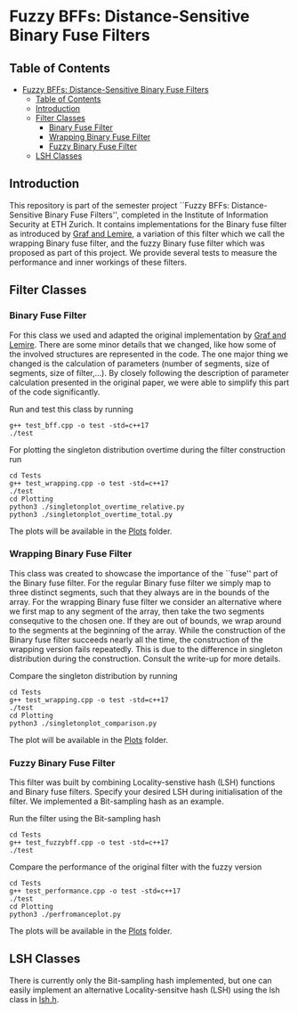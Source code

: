 # Fuzzy BFFs: Distance-Sensitive Binary Fuse Filters
## Table of Contents
- [Fuzzy BFFs: Distance-Sensitive Binary Fuse Filters](#fuzzy-bffs-distance-sensitive-binary-fuse-filters)
  - [Table of Contents](#table-of-contents)
  - [Introduction](#introduction)
  - [Filter Classes](#filter-classes)
    - [Binary Fuse Filter](#binary-fuse-filter)
    - [Wrapping Binary Fuse Filter](#wrapping-binary-fuse-filter)
    - [Fuzzy Binary Fuse Filter](#fuzzy-binary-fuse-filter)
  - [LSH Classes](#lsh-classes)

## Introduction
This repository is part of the semester project ``Fuzzy BFFs: Distance-Sensitive Binary Fuse Filters'', completed in the Institute of Information Security at ETH Zurich. It contains implementations for the Binary fuse filter as introduced by [Graf and Lemire](https://doi.org/10.1145/3510449), a variation of this filter which we call the wrapping Binary fuse filter, and the fuzzy Binary fuse filter which was proposed as part of this project. We provide several tests to measure the performance and inner workings of these filters.

## Filter Classes
### Binary Fuse Filter
For this class we used and adapted the original implementation by [Graf and Lemire](https://github.com/FastFilter/fastfilter_cpp/blob/master/src/xorfilter/3wise_xor_binary_fuse_filter_naive.h). There are some minor details that we changed, like how some of the involved structures are represented in the code. The one major thing we changed is the calculation of parameters (number of segments, size of segments, size of filter,...). By closely following the description of parameter calculation presented in the original paper, we were able to simplify this part of the code significantly.

Run and test this class by running
```
g++ test_bff.cpp -o test -std=c++17 
./test
```

For plotting the singleton distribution overtime during the filter construction run
```
cd Tests
g++ test_wrapping.cpp -o test -std=c++17 
./test
cd Plotting
python3 ./singletonplot_overtime_relative.py
python3 ./singletonplot_overtime_total.py
```
The plots will be available in the [Plots](https://github.com/TLela/fuzzy_bff/tree/main/Tests/Plots) folder.

### Wrapping Binary Fuse Filter
This class was created to showcase the importance of the ``fuse'' part of the Binary fuse filter. For the regular Binary fuse filter we simply map to three distinct segments, such that they always are in the bounds of the array. For the wrapping Binary fuse filter we consider an alternative where we first map to any segment of the array, then take the two segments consequtive to the chosen one. If they are out of bounds, we wrap around to the segments at the beginning of the array. While the construction of the Binary fuse filter succeeds nearly all the time, the construction of the wrapping version fails repeatedly. This is due to the difference in singleton distribution during the construction. Consult the write-up for more details.

Compare the singleton distribution by running
```
cd Tests
g++ test_wrapping.cpp -o test -std=c++17 
./test
cd Plotting
python3 ./singletonplot_comparison.py
```
The plot will be available in the [Plots](https://github.com/TLela/fuzzy_bff/tree/main/Tests/Plots) folder.

### Fuzzy Binary Fuse Filter
This filter was built by combining Locality-senstive hash (LSH) functions and Binary fuse filters. Specify your desired LSH during initialisation of the filter. We implemented a Bit-sampling hash as an example. 

Run the filter using the Bit-sampling hash
```
cd Tests
g++ test_fuzzybff.cpp -o test -std=c++17 
./test
```

Compare the performance of the original filter with the fuzzy version
```
cd Tests
g++ test_performance.cpp -o test -std=c++17 
./test
cd Plotting
python3 ./perfromanceplot.py
```
The plots will be available in the [Plots](https://github.com/TLela/fuzzy_bff/tree/main/Tests/Plots) folder.

## LSH Classes
There is currently only the Bit-sampling hash implemented, but one can easily implement an alternative Locality-sensitve hash (LSH) using the lsh class in [lsh.h](https://github.com/TLela/fuzzy_bff/blob/main/lsh.h).